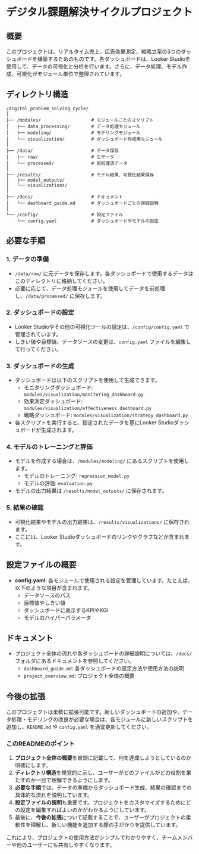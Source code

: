 # デジタル課題解決サイクルプロジェクト

## 概要

このプロジェクトは、リアルタイム売上、広告効果測定、戦略立案の3つのダッシュボードを構築するためのものです。各ダッシュボードは、Looker Studioを使用して、データの可視化と分析を行います。さらに、データ処理、モデル作成、可視化がモジュール単位で整理されています。

## ディレクトリ構造

```
/digital_problem_solving_cycle/
│
├── /modules/                   # モジュールごとのスクリプト
│   ├── data_processing/        # データ処理モジュール
│   ├── modeling/               # モデリングモジュール
│   └── visualization/          # ダッシュボード作成用モジュール
│
├── /data/                      # データ保存
│   ├── raw/                    # 生データ
│   └── processed/              # 前処理済データ
│
├── /results/                   # モデル結果、可視化結果保存
│   ├── model_outputs/          
│   └── visualizations/         
│
├── /docs/                      # ドキュメント
│   └── dashboard_guide.md      # ダッシュボードごとの詳細説明
│
└── /config/                    # 設定ファイル
    └── config.yaml             # ダッシュボードやモデルの設定
```

## 必要な手順

### 1. データの準備
- `/data/raw/` に元データを保存します。各ダッシュボードで使用するデータはこのディレクトリに格納してください。
- 必要に応じて、データ処理モジュールを使用してデータを前処理し、`/data/processed/` に保存します。

### 2. ダッシュボードの設定
- Looker Studioやその他の可視化ツールの設定は、`/config/config.yaml` で管理されています。
- しきい値や目標値、データソースの変更は、`config.yaml` ファイルを編集して行ってください。

### 3. ダッシュボードの生成
- ダッシュボードは以下のスクリプトを使用して生成できます。
    - モニタリングダッシュボード: `modules/visualization/monitoring_dashboard.py`
    - 効果測定ダッシュボード: `modules/visualization/effectiveness_dashboard.py`
    - 戦略ダッシュボード: `modules/visualization/strategy_dashboard.py`
- 各スクリプトを実行すると、指定されたデータを基にLooker Studioダッシュボードが生成されます。

### 4. モデルのトレーニングと評価
- モデルを作成する場合は、`/modules/modeling/` にあるスクリプトを使用します。
    - モデルのトレーニング: `regression_model.py`
    - モデルの評価: `evaluation.py`
- モデルの出力結果は `/results/model_outputs/` に保存されます。

### 5. 結果の確認
- 可視化結果やモデルの出力結果は、`/results/visualizations/` に保存されます。
- ここには、Looker Studioダッシュボードのリンクやグラフなどが含まれます。

## 設定ファイルの概要

- **config.yaml**: 各モジュールで使用される設定を管理しています。たとえば、以下のような項目が含まれます。
    - データソースのパス
    - 目標値やしきい値
    - ダッシュボードに表示するKPIやKGI
    - モデルのハイパーパラメータ

## ドキュメント

- プロジェクト全体の流れや各ダッシュボードの詳細説明については、`/docs/` フォルダにあるドキュメントを参照してください。
    - `dashboard_guide.md`: 各ダッシュボードの設定方法や使用方法の説明
    - `project_overview.md`: プロジェクト全体の概要

## 今後の拡張

このプロジェクトは柔軟に拡張可能です。新しいダッシュボードの追加や、データ処理・モデリングの改良が必要な場合は、各モジュールに新しいスクリプトを追加し、`README.md` や `config.yaml` を適宜更新してください。


### このREADMEのポイント

1. **プロジェクト全体の概要**を冒頭に記載して、何を達成しようとしているのか明確にします。
2. **ディレクトリ構造**を視覚的に示し、ユーザーがどのファイルがどの役割を果たすのか一目で理解できるようにします。
3. **必要な手順**では、データの準備からダッシュボード生成、結果の確認までの具体的な流れを説明しています。
4. **設定ファイルの説明**も重要です。プロジェクトをカスタマイズするためにどの設定を編集すればよいのかがわかるようにしています。
5. 最後に、**今後の拡張**について記載することで、ユーザーがプロジェクトの柔軟性を理解し、新しい機能を追加する際の手がかりを提供しています。

これにより、プロジェクトの使用方法がシンプルでわかりやすく、チームメンバーや他のユーザーにも共有しやすくなります。
